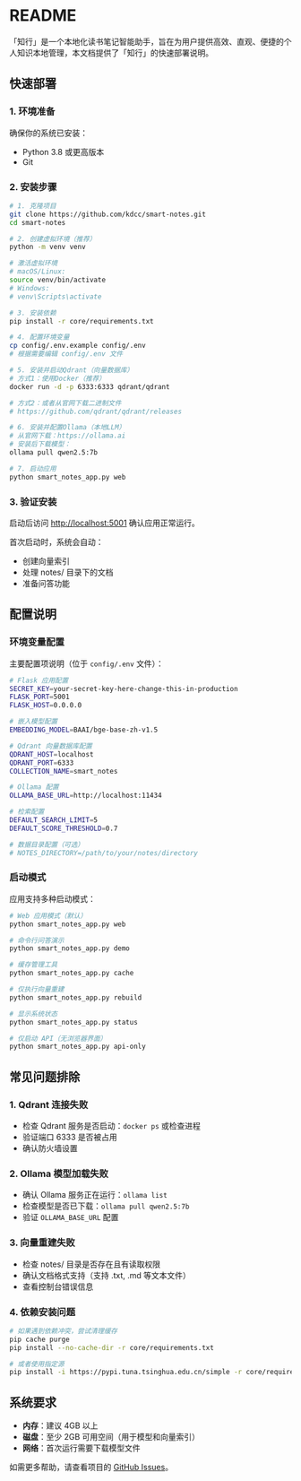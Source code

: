 # README

「知行」是一个本地化读书笔记智能助手，旨在为用户提供高效、直观、便捷的个人知识本地管理，本文档提供了「知行」的快速部署说明。

## 快速部署

### 1. 环境准备

确保你的系统已安装：

- Python 3.8 或更高版本
- Git

### 2. 安装步骤

```bash
# 1. 克隆项目
git clone https://github.com/kdcc/smart-notes.git
cd smart-notes

# 2. 创建虚拟环境（推荐）
python -m venv venv

# 激活虚拟环境
# macOS/Linux:
source venv/bin/activate
# Windows:
# venv\Scripts\activate

# 3. 安装依赖
pip install -r core/requirements.txt

# 4. 配置环境变量
cp config/.env.example config/.env
# 根据需要编辑 config/.env 文件

# 5. 安装并启动Qdrant（向量数据库）
# 方式1：使用Docker（推荐）
docker run -d -p 6333:6333 qdrant/qdrant

# 方式2：或者从官网下载二进制文件
# https://github.com/qdrant/qdrant/releases

# 6. 安装并配置Ollama（本地LLM）
# 从官网下载：https://ollama.ai
# 安装后下载模型：
ollama pull qwen2.5:7b

# 7. 启动应用
python smart_notes_app.py web
```

### 3. 验证安装

启动后访问 <http://localhost:5001> 确认应用正常运行。

首次启动时，系统会自动：

- 创建向量索引
- 处理 notes/ 目录下的文档
- 准备问答功能

## 配置说明

### 环境变量配置

主要配置项说明（位于 `config/.env` 文件）：

```bash
# Flask 应用配置
SECRET_KEY=your-secret-key-here-change-this-in-production
FLASK_PORT=5001
FLASK_HOST=0.0.0.0

# 嵌入模型配置
EMBEDDING_MODEL=BAAI/bge-base-zh-v1.5

# Qdrant 向量数据库配置
QDRANT_HOST=localhost
QDRANT_PORT=6333
COLLECTION_NAME=smart_notes

# Ollama 配置
OLLAMA_BASE_URL=http://localhost:11434

# 检索配置
DEFAULT_SEARCH_LIMIT=5
DEFAULT_SCORE_THRESHOLD=0.7

# 数据目录配置（可选）
# NOTES_DIRECTORY=/path/to/your/notes/directory
```

### 启动模式

应用支持多种启动模式：

```bash
# Web 应用模式（默认）
python smart_notes_app.py web

# 命令行问答演示
python smart_notes_app.py demo

# 缓存管理工具
python smart_notes_app.py cache

# 仅执行向量重建
python smart_notes_app.py rebuild

# 显示系统状态
python smart_notes_app.py status

# 仅启动 API（无浏览器界面）
python smart_notes_app.py api-only
```

## 常见问题排除

### 1. Qdrant 连接失败

- 检查 Qdrant 服务是否启动：`docker ps` 或检查进程
- 验证端口 6333 是否被占用
- 确认防火墙设置

### 2. Ollama 模型加载失败

- 确认 Ollama 服务正在运行：`ollama list`
- 检查模型是否已下载：`ollama pull qwen2.5:7b`
- 验证 `OLLAMA_BASE_URL` 配置

### 3. 向量重建失败

- 检查 notes/ 目录是否存在且有读取权限
- 确认文档格式支持（支持 .txt, .md 等文本文件）
- 查看控制台错误信息

### 4. 依赖安装问题

```bash
# 如果遇到依赖冲突，尝试清理缓存
pip cache purge
pip install --no-cache-dir -r core/requirements.txt

# 或者使用指定源
pip install -i https://pypi.tuna.tsinghua.edu.cn/simple -r core/requirements.txt
```

## 系统要求

- **内存**：建议 4GB 以上
- **磁盘**：至少 2GB 可用空间（用于模型和向量索引）
- **网络**：首次运行需要下载模型文件

如需更多帮助，请查看项目的 [GitHub Issues](https://github.com/kdcc/smart-notes/issues)。
